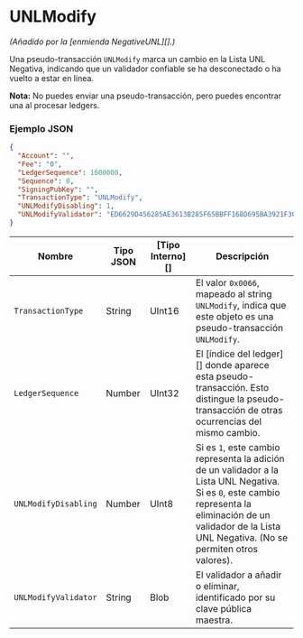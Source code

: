 # UNLModify

_(Añadido por la \[enmienda NegativeUNL]\[].)_

Una pseudo-transacción `UNLModify` marca un cambio en la Lista UNL Negativa, indicando que un validador confiable se ha desconectado o ha vuelto a estar en línea.

**Nota:** No puedes enviar una pseudo-transacción, pero puedes encontrar una al procesar ledgers.

### Ejemplo JSON

```json
{
  "Account": "",
  "Fee": "0",
  "LedgerSequence": 1600000,
  "Sequence": 0,
  "SigningPubKey": "",
  "TransactionType": "UNLModify",
  "UNLModifyDisabling": 1,
  "UNLModifyValidator": "ED6629D456285AE3613B285F65BBFF168D695BA3921F309949AFCD2CA7AFEC16FE",
}
```

| Nombre                 | Tipo JSON | \[Tipo Interno]\[] | Descripción                                                                                                                                                                      |
| -------------------- | --------- | ------------------- | -------------------------------------------------------------------------------------------------------------------------------------------------------------------------------- |
| `TransactionType`    | String    | UInt16              | El valor `0x0066`, mapeado al string `UNLModify`, indica que este objeto es una pseudo-transacción `UNLModify`.                                                           |
| `LedgerSequence`     | Number    | UInt32              | El \[índice del ledger]\[] donde aparece esta pseudo-transacción. Esto distingue la pseudo-transacción de otras ocurrencias del mismo cambio.                               |
| `UNLModifyDisabling` | Number    | UInt8               | Si es `1`, este cambio representa la adición de un validador a la Lista UNL Negativa. Si es `0`, este cambio representa la eliminación de un validador de la Lista UNL Negativa. (No se permiten otros valores). |
| `UNLModifyValidator` | String    | Blob                | El validador a añadir o eliminar, identificado por su clave pública maestra.                                                                                                          |
